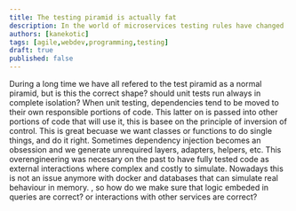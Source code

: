 ```yaml
---
title: The testing piramid is actually fat
description: In the world of microservices testing rules have changed
authors: [kanekotic]
tags: [agile,webdev,programming,testing]
draft: true
published: false
---
```


During a long time we have all refered to the test piramid as a normal piramid, but is this the correct shape? should unit tests run always in complete isolation?
When unit testing, dependencies tend to be moved to their own responsible portions of code. This latter on is passed into other portions of code that will use it, this is basee on the principle of inversion of control. This is great becuase we want classes or functions to do single things, and do it right.
Sometimes dependency injection becomes an obsession and we generate unrequired layers, adapters, helpers, etc. This overengineering was necesary on the past to have fully tested code as external interactions where complex and costly to simulate.
Nowadays this is not an issue anymore with docker and databases that can simulate real behaviour in memory.
, so how do we make sure that logic embeded in queries are correct? or interactions with other services are correct?